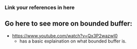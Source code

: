 ### Link your references in here

## Go here to see more on bounded buffer:
* https://www.youtube.com/watch?v=Qx3P2wazwI0
  * has a basic explaination on what bounded buffer is.  
